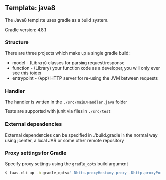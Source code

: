 ## Template: java8

The Java8 template uses gradle as a build system.

Gradle version: 4.8.1

### Structure

There are three projects which make up a single gradle build:

- model - (Library) classes for parsing request/response
- function - (Library) your function code as a developer, you will only ever see this folder
- entrypoint - (App) HTTP server for re-using the JVM between requests

### Handler

The handler is written in the `./src/main/Handler.java` folder

Tests are supported with junit via files in `./src/test`

### External dependencies

External dependencies can be specified in ./build.gradle in the normal way using jcenter, a local JAR or some other remote repository.

### Proxy settings for Gradle

Specify proxy settings using the `gradle_opts` build argument
```bash
$ faas-cli up -b gradle_opts="-Dhttp.proxyHost=my-proxy -Dhttp.proxyPort=3128 -Dhttps.proxyHost=my-proxy -Dhttps.proxyPort=3128"
```
